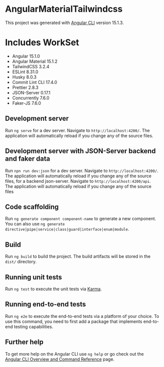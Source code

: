 # AngularMaterialTailwindcss

This project was generated with [Angular CLI](https://github.com/angular/angular-cli) version 15.1.3.

# Includes WorkSet

- Angular 15.1.0
- Angular Material 15.1.2
- TailwindCSS 3.2.4
- ESLint 8.31.0
- Husky 8.0.3
- Commit Lint CLI 17.4.0
- Prettier 2.8.3
- JSON-Server 0.17.1
- Concurrently 7.6.0
- Faker-JS 7.6.0

## Development server

Run `ng serve` for a dev server. Navigate to `http://localhost:4200/`. The application will automatically reload if you change any of the source files.

## Development server with JSON-Server backend and faker data

Run `npn run dev:json` for a dev server. Navigate to `http://localhost:4200/`. The application will automatically reload if you change any of the source files, for a backend json-server. Navigate to `http://localhost:4200/api`. The application will automatically reload if you change any of the source files

## Code scaffolding

Run `ng generate component component-name` to generate a new component. You can also use `ng generate directive|pipe|service|class|guard|interface|enum|module`.

## Build

Run `ng build` to build the project. The build artifacts will be stored in the `dist/` directory.

## Running unit tests

Run `ng test` to execute the unit tests via [Karma](https://karma-runner.github.io).

## Running end-to-end tests

Run `ng e2e` to execute the end-to-end tests via a platform of your choice. To use this command, you need to first add a package that implements end-to-end testing capabilities.

## Further help

To get more help on the Angular CLI use `ng help` or go check out the [Angular CLI Overview and Command Reference](https://angular.io/cli) page.
